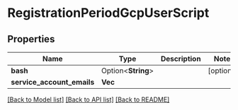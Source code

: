 # RegistrationPeriodGcpUserScript

## Properties

Name | Type | Description | Notes
------------ | ------------- | ------------- | -------------
**bash** | Option<**String**> |  | [optional]
**service_account_emails** | **Vec<String>** |  | 

[[Back to Model list]](../README.md#documentation-for-models) [[Back to API list]](../README.md#documentation-for-api-endpoints) [[Back to README]](../README.md)


